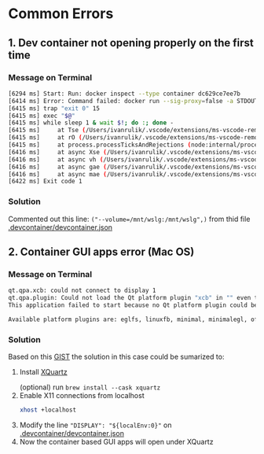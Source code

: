 # Common Errors
## 1. Dev container not opening properly on the first time
### Message on Terminal
```bash
[6294 ms] Start: Run: docker inspect --type container dc629ce7ee7b
[6414 ms] Error: Command failed: docker run --sig-proxy=false -a STDOUT -a STDERR --mount type=bind,source=/Users/ivanrulik/CODE/ros2_dev_container,target=/workspaces/ros2_dev_container,consistency=cached --mount type=volume,src=vscode,dst=/vscode -l devcontainer.local_folder=/Users/ivanrulik/CODE/ros2_dev_container -l devcontainer.config_file=/Users/ivanrulik/CODE/ros2_dev_container/.devcontainer/devcontainer.json -e DISPLAY=1 -e WAYLAND_DISPLAY= -e XDG_RUNTIME_DIR= -e PULSE_SERVER= -e LIBGL_ALWAYS_SOFTWARE=1 --network=host --cap-add=SYS_PTRACE --security-opt=seccomp:unconfined --security-opt=apparmor:unconfined --volume=/tmp/.X11-unix:/tmp/.X11-unix --volume=/mnt/wslg:/mnt/wslg --ipc=host --entrypoint /bin/sh vsc-ros2_dev_container-df507b15657988327cf272376c66a73783fb93c2df810e2fe3f884c937eeedc7 -c echo Container started
[6415 ms] trap "exit 0" 15
[6415 ms] exec "$@"
[6415 ms] while sleep 1 & wait $!; do :; done -
[6415 ms]     at Tse (/Users/ivanrulik/.vscode/extensions/ms-vscode-remote.remote-containers-0.292.0/dist/spec-node/devContainersSpecCLI.js:1946:3264)
[6415 ms]     at rO (/Users/ivanrulik/.vscode/extensions/ms-vscode-remote.remote-containers-0.292.0/dist/spec-node/devContainersSpecCLI.js:1946:3200)
[6415 ms]     at process.processTicksAndRejections (node:internal/process/task_queues:96:5)
[6416 ms]     at async Xse (/Users/ivanrulik/.vscode/extensions/ms-vscode-remote.remote-containers-0.292.0/dist/spec-node/devContainersSpecCLI.js:1961:2626)
[6416 ms]     at async vh (/Users/ivanrulik/.vscode/extensions/ms-vscode-remote.remote-containers-0.292.0/dist/spec-node/devContainersSpecCLI.js:1961:3741)
[6416 ms]     at async gae (/Users/ivanrulik/.vscode/extensions/ms-vscode-remote.remote-containers-0.292.0/dist/spec-node/devContainersSpecCLI.js:2092:10213)
[6416 ms]     at async mae (/Users/ivanrulik/.vscode/extensions/ms-vscode-remote.remote-containers-0.292.0/dist/spec-node/devContainersSpecCLI.js:2092:9954)
[6422 ms] Exit code 1
```
### Solution
Commented out this line: `("--volume=/mnt/wslg:/mnt/wslg",)` from thid file [.devcontainer/devcontainer.json](/.devcontainer/devcontainer.json)

## 2. Container GUI apps error (Mac OS)
### Message on Terminal
```bash
qt.qpa.xcb: could not connect to display 1
qt.qpa.plugin: Could not load the Qt platform plugin "xcb" in "" even though it was found.
This application failed to start because no Qt platform plugin could be initialized. Reinstalling the application may fix this problem.

Available platform plugins are: eglfs, linuxfb, minimal, minimalegl, offscreen, vnc, xcb.
```
### Solution
Based on this [GIST](https://gist.github.com/cschiewek/246a244ba23da8b9f0e7b11a68bf3285) the solution in this case could be sumarized to:
1. Install [XQuartz]( https://www.xquartz.org/)</p>
(optional) run `brew install --cask xquartz`
2. Enable X11 connections from localhost
   ```bash
   xhost +localhost
   ```
3. Modify the line `"DISPLAY": "${localEnv:0}"` on [.devcontainer/devcontainer.json](/.devcontainer/devcontainer.json)
4. Now the container based GUI apps will open under XQuartz
